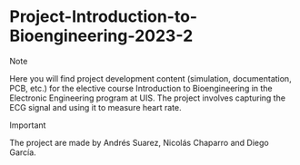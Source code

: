 # Project-Introduction-to-Bioengineering-2023-2

> [!NOTE]
> Here you will find project development content (simulation, documentation, PCB, etc.) for the elective course Introduction to Bioengineering in the Electronic Engineering program at UIS.  The project involves capturing the ECG signal and using it to measure heart rate.

> [!IMPORTANT]
> The project are made by Andrés Suarez, Nicolás Chaparro and Diego García.